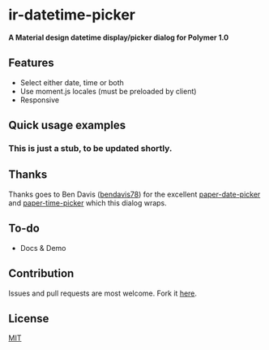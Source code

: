 # ir-datetime-picker

**A Material design datetime display/picker dialog for Polymer 1.0**

## Features
- Select either date, time or both
- Use moment.js locales (must be preloaded by client)
- Responsive

## Quick usage examples
<ir-datetime-picker unix-time="0"></ir-datetime-picker>
<ir-datetime-picker only-date unix-time="0"></ir-datetime-picker>
<ir-datetime-picker only-time unix-time="0"></ir-datetime-picker>
<ir-datetime-picker read-only unix-time="0"></ir-datetime-picker>
<ir-datetime-picker unix-time="0" locale="ru"></ir-datetime-picker>


### This is just a stub, to be updated shortly.

## Thanks
Thanks goes to Ben Davis 
([bendavis78](https://github.com/bendavis78/))
for the excellent
[paper-date-picker](https://github.com/bendavis78/paper-date-picker) 
and
[paper-time-picker](https://github.com/bendavis78/paper-time-picker) 
which this dialog wraps.


## To-do
- Docs & Demo

## Contribution
Issues and pull requests are most welcome. Fork it [here](https://github.com/IgorRubinovich/ir-colorpicker).

## License
[MIT](http://opensource.org/licenses/MIT) 

